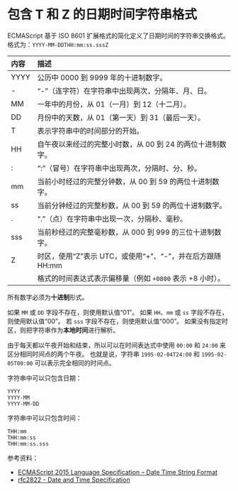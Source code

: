 # 包含 T 和 Z 的日期时间字符串格式

ECMAScript 基于 ISO 8601 扩展格式的简化定义了日期时间的字符串交换格式。
格式为：`YYYY-MM-DDTHH:mm:ss.sssZ`

| 内容 | 描述                                                       |
| :--- | :--------------------------------------------------------- |
| YYYY | 公历中 0000 到 9999 年的十进制数字。                       |
| -    | “-”（连字符）在字符串中出现两次，分隔年、月、日。          |
| MM   | 一年中的月份，从 01（一月）到 12（十二月）。               |
| DD   | 月份中的天数，从 01（第一天）到 31（最后一天）。           |
| T    | 表示字符串中的时间部分的开始。                             |
| HH   | 自午夜以来经过的完整小时数，从 00 到 24 的两位十进制数字。 |
| :    | “:”（冒号）在字符串中出现两次，分隔时、分、秒。            |
| mm   | 当前小时经过的完整分钟数，从 00 到 59 的两位十进制数字。   |
| ss   | 当前分钟经过的完整秒数，从 00 到 59 的两位十进制数字。     |
| .    | “.”（点）在字符串中出现一次，分隔秒、毫秒。                |
| sss  | 当前秒经过的完整毫秒数，从 000 到 999 的三位十进制数字。   |
| Z    | 时区，使用“Z”表示 UTC，或使用“+”、“-”，并在后方跟随 HH:mm  |
|      | 格式的时间表达式表示偏移量（例如 `+0800` 表示 +8 小时）。        |

所有数字必须为**十进制**形式。

如果 `MM` 或 `DD` 字段不存在，则使用默认值“01”。
如果 `HH`、`mm` 或 `ss` 字段不存在，则使用默认值“00”。
若 `sss` 字段不存在，则使用默认值“000”。
如果没有指定时区，则把字符串作为**本地时间**进行解析。

由于每天都以午夜开始和结束，所以可以在时间表达式中使用 `00:00` 和 `24:00` 来区分相同时间点的两个午夜。
也就是说，字符串 `1995-02-04T24:00` 和 `1995-02-05T00:00` 可以表示完全相同的时间点。

字符串中可以只包含日期：

```text
YYYY
YYYY-MM
YYYY-MM-DD
```

字符串中可以只包含时间：

```text
THH:mm
THH:mm:ss
THH:mm:ss.sss
```

参考资料：

- [ECMAScript 2015 Language Specification – Date Time String Format](https://262.ecma-international.org/6.0/#sec-date-time-string-format)
- [rfc2822 - Date and Time Specification](https://datatracker.ietf.org/doc/html/rfc2822#section-3.3)
